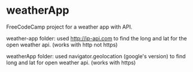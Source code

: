 # weatherApp
FreeCodeCamp project for a weather app with API.

weather-app folder: used http://ip-api.com to find the long and lat for the open weather api. (works with http not https)

weatherApp folder: used navigator.geolocation (google's version) to find long and lat for open weather api. (works with https)
